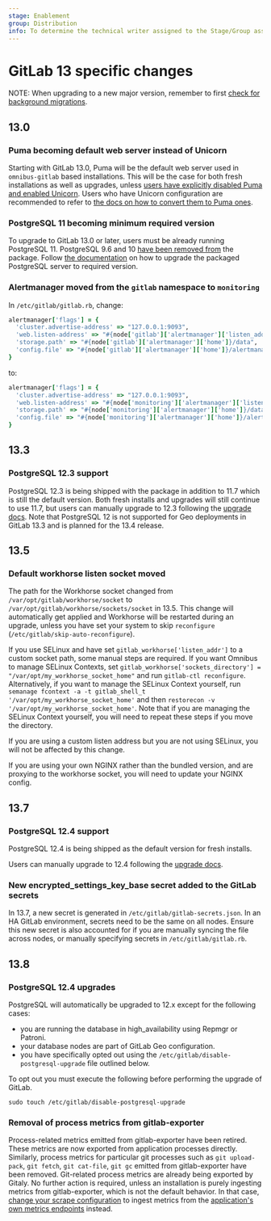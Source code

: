 ```yaml
---
stage: Enablement
group: Distribution
info: To determine the technical writer assigned to the Stage/Group associated with this page, see https://about.gitlab.com/handbook/engineering/ux/technical-writing/#designated-technical-writers
---
```


# GitLab 13 specific changes

NOTE:
When upgrading to a new major version, remember to first [check for background migrations](https://docs.gitlab.com/ee/update/README.html#checking-for-background-migrations-before-upgrading).

## 13.0

### Puma becoming default web server instead of Unicorn

Starting with GitLab 13.0, Puma will be the default web server used in
`omnibus-gitlab` based installations. This will be the case for both fresh
installations as well as upgrades, unless [users have explicitly disabled Puma
and enabled Unicorn](../settings/unicorn.md#enabling-unicorn). Users who have
Unicorn configuration are recommended to refer to [the docs on how to convert them to Puma ones](../settings/puma.md#converting-unicorn-settings-to-puma).

### PostgreSQL 11 becoming minimum required version

To upgrade to GitLab 13.0 or later, users must be already running PostgreSQL 11.
PostgreSQL 9.6 and 10 [have been removed from](https://gitlab.com/gitlab-org/omnibus-gitlab/-/merge_requests/4186)
the package. Follow [the documentation](../settings/database.md#upgrade-packaged-postgresql-server)
on how to upgrade the packaged PostgreSQL server to required version.

### Alertmanager moved from the `gitlab` namespace to `monitoring`

In `/etc/gitlab/gitlab.rb`, change:

```ruby
alertmanager['flags'] = {
  'cluster.advertise-address' => "127.0.0.1:9093",
  'web.listen-address' => "#{node['gitlab']['alertmanager']['listen_address']}",
  'storage.path' => "#{node['gitlab']['alertmanager']['home']}/data",
  'config.file' => "#{node['gitlab']['alertmanager']['home']}/alertmanager.yml"
}
```

to:

```ruby
alertmanager['flags'] = {
  'cluster.advertise-address' => "127.0.0.1:9093",
  'web.listen-address' => "#{node['monitoring']['alertmanager']['listen_address']}",
  'storage.path' => "#{node['monitoring']['alertmanager']['home']}/data",
  'config.file' => "#{node['monitoring']['alertmanager']['home']}/alertmanager.yml"
}
```

## 13.3

### PostgreSQL 12.3 support

PostgreSQL 12.3 is being shipped with the package in addition to 11.7 which is still the default version.
Both fresh installs and upgrades will still continue to use 11.7, but users can manually upgrade to 12.3 following the
[upgrade docs](../settings/database.md#upgrade-packaged-postgresql-server). Note that PostgreSQL 12 is not supported
for Geo deployments in GitLab 13.3 and is planned for the 13.4 release.

## 13.5

### Default workhorse listen socket moved

The path for the Workhorse socket changed from `/var/opt/gitlab/workhorse/socket` to `/var/opt/gitlab/workhorse/sockets/socket` in 13.5. This change will automatically get applied and Workhorse will be restarted during an upgrade, unless you have set your system to skip `reconfigure` (`/etc/gitlab/skip-auto-reconfigure`).

If you use SELinux and have set `gitlab_workhorse['listen_addr']` to a custom socket path, some manual steps are required. If you want Omnibus to manage SELinux Contexts, set `gitlab_workhorse['sockets_directory'] = "/var/opt/my_workhorse_socket_home"` and run `gitlab-ctl reconfigure`. Alternatively, if you want to manage the SELinux Context yourself, run `semanage fcontext -a -t gitlab_shell_t '/var/opt/my_workhorse_socket_home'` and then `restorecon -v '/var/opt/my_workhorse_socket_home'`. Note that if you are managing the SELinux Context yourself, you will need to repeat these steps if you move the directory.

If you are using a custom listen address but you are not using SELinux, you will not be affected by this change.

If you are using your own NGINX rather than the bundled version, and are proxying to the workhorse socket, you will need to update your NGINX config.

## 13.7

### PostgreSQL 12.4 support

PostgreSQL 12.4 is being shipped as the default version for fresh installs.

Users can manually upgrade to 12.4 following the  [upgrade docs](../settings/database.md#gitlab-133-and-later).

### New encrypted_settings_key_base secret added to the GitLab secrets

In 13.7, a new secret is generated in `/etc/gitlab/gitlab-secrets.json`. In an HA GitLab environment, secrets need to
be the same on all nodes. Ensure this new secret is also accounted for if you are manually syncing the file across
nodes, or manually specifying secrets in `/etc/gitlab/gitlab.rb`.

## 13.8

### PostgreSQL 12.4 upgrades

PostgreSQL will automatically be upgraded to 12.x except for the following cases:

- you are running the database in high_availability using Repmgr or Patroni.
- your database nodes are part of GitLab Geo configuration.
- you have specifically opted out using the `/etc/gitlab/disable-postgresql-upgrade` file outlined below.

To opt out you must execute the following before performing the upgrade of GitLab.

```shell
sudo touch /etc/gitlab/disable-postgresql-upgrade
```

<!-- disabling this rule because it fails on gitlab-exporter -->
<!-- markdownlint-disable MD044 -->
### Removal of process metrics from gitlab-exporter

Process-related metrics emitted from gitlab-exporter have been retired. These metrics are now exported
from application processes directly.
Similarly, process metrics for particular git processes such as `git upload-pack`,
`git fetch`, `git cat-file`, `git gc` emitted from gitlab-exporter have been removed.
Git-related process metrics are already being exported by Gitaly.
No further action is required, unless an installation is purely
ingesting metrics from gitlab-exporter, which is not the default behavior. In that case,
[change your scrape configuration](https://docs.gitlab.com/ee/administration/monitoring/prometheus/#adding-custom-scrape-configurations)
to ingest metrics from the [application's own metrics endpoints](https://docs.gitlab.com/ee/administration/monitoring/prometheus/gitlab_metrics.html)
instead.
<!-- markdownlint-enable MD044 -->
